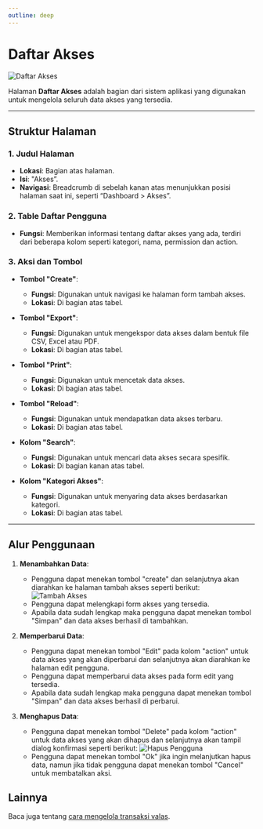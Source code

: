 ```yaml
---
outline: deep
---
```


# Daftar Akses

![Daftar Akses](/daftar-akses.png)

Halaman **Daftar Akses** adalah bagian dari sistem aplikasi yang digunakan untuk mengelola seluruh data akses yang tersedia.

---

## Struktur Halaman

### 1. **Judul Halaman**

- **Lokasi**: Bagian atas halaman.
- **Isi**: "Akses”.
- **Navigasi**: Breadcrumb di sebelah kanan atas menunjukkan posisi halaman saat ini, seperti “Dashboard > Akses”.

### 2. **Table Daftar Pengguna**

- **Fungsi**: Memberikan informasi tentang daftar akses yang ada, terdiri dari beberapa kolom seperti kategori, nama, permission dan action.

### 3. **Aksi dan Tombol**

- **Tombol "Create"**:

  - **Fungsi**: Digunakan untuk navigasi ke halaman form tambah akses.
  - **Lokasi**: Di bagian atas tabel.

- **Tombol "Export"**:

  - **Fungsi**: Digunakan untuk mengekspor data akses dalam bentuk file CSV, Excel atau PDF.
  - **Lokasi**: Di bagian atas tabel.

- **Tombol "Print"**:

  - **Fungsi**: Digunakan untuk mencetak data akses.
  - **Lokasi**: Di bagian atas tabel.

- **Tombol "Reload"**:

  - **Fungsi**: Digunakan untuk mendapatkan data akses terbaru.
  - **Lokasi**: Di bagian atas tabel.

- **Kolom "Search"**:

  - **Fungsi**: Digunakan untuk mencari data akses secara spesifik.
  - **Lokasi**: Di bagian kanan atas tabel.

- **Kolom "Kategori Akses"**:

  - **Fungsi**: Digunakan untuk menyaring data akses berdasarkan kategori.
  - **Lokasi**: Di bagian atas tabel.

---

## Alur Penggunaan

1. **Menambahkan Data**:

   - Pengguna dapat menekan tombol "create" dan selanjutnya akan diarahkan ke halaman tambah akses seperti berikut:
     ![Tambah Akses](/tambah-akses.png)
   - Pengguna dapat melengkapi form akses yang tersedia.
   - Apabila data sudah lengkap maka pengguna dapat menekan tombol "Simpan" dan data akses berhasil di tambahkan.

2. **Memperbarui Data**:

   - Pengguna dapat menekan tombol "Edit" pada kolom "action" untuk data akses yang akan diperbarui dan selanjutnya akan diarahkan ke halaman edit pengguna.
   - Pengguna dapat memperbarui data akses pada form edit yang tersedia.
   - Apabila data sudah lengkap maka pengguna dapat menekan tombol "Simpan" dan data akses berhasil di perbarui.

3. **Menghapus Data**:

   - Pengguna dapat menekan tombol "Delete" pada kolom "action" untuk data akses yang akan dihapus dan selanjutnya akan tampil dialog konfirmasi seperti berikut:
     ![Hapus Pengguna](/hapus-akses.png)
   - Pengguna dapat menekan tombol "Ok" jika ingin melanjutkan hapus data, namun jika tidak pengguna dapat menekan tombol "Cancel" untuk membatalkan aksi.

## Lainnya

Baca juga tentang [cara mengelola transaksi valas](/transaksi/daftar-valas).
